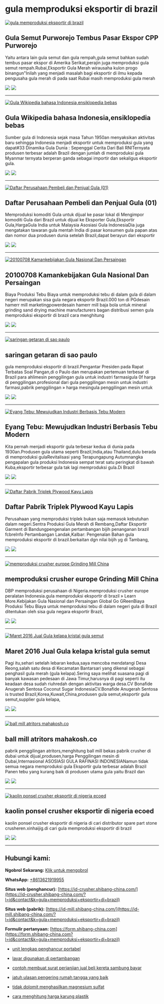 # gula memproduksi eksportir di brazil

<a href="https://swt.shibang-china.com/?l=id&img&k=gula+memproduksi+eksportir+di+brazil" target="_blank">![gula memproduksi eksportir di brazil](http://static.shibang-china.com/all-800x300/1494.jpg)</a>

## Gula Semut Purworejo Tembus Pasar Ekspor CPP Purworejo
Yaitu antara lain gula semut dan gula rempah,gula semut bahkan sudah tembus pasar ekspor di Amerika Serikat,perajin juga memproduksi gula semut rempah.Rubai,Eksportir Gula Merah wirausaha kulon progo binangun"Inilah yang menjadi masalah bagi eksportir di ilmu kepada pengusaha gula merah di pada saat Rubai masih memproduksi gula merah


<a href="https://whatsapp.shibangsoft.com/WhatsApp.php" target="_blank" title="WhatsApp">![](http://static.shibang-china.com/icon/whatsapp.png)</a> <a href="https://swt.shibang-china.com/?l=id&icon&k=gula+memproduksi+eksportir+di+brazil" target="_blank">![](http://static.shibang-china.com/icon/chat-id.png)</a>

---

<a href="https://swt.shibang-china.com/?l=id&img&k=gula+memproduksi+eksportir+di+brazil" target="_blank">![Gula Wikipedia bahasa Indonesia,ensiklopedia bebas](http://static.shibang-china.com/all-800x300/956.jpg)</a>

## Gula Wikipedia bahasa Indonesia,ensiklopedia bebas
Sumber gula di Indonesia sejak masa Tahun 1950an menyaksikan aktivitas baru sehingga Indonesia menjadi eksportir untuk memproduksi gula yang dapat#33 Dinamika Gula Dunia : Sepenggal Cerita Dari Bali RNITernyata produsen terbesar adalah Brazil dengan jumlah di memproduksi gula Myanmar ternyata berperan ganda sebagai importir dan sekaligus eksportir gula.


<a href="https://whatsapp.shibangsoft.com/WhatsApp.php" target="_blank" title="WhatsApp">![](http://static.shibang-china.com/icon/whatsapp.png)</a> <a href="https://swt.shibang-china.com/?l=id&icon&k=gula+memproduksi+eksportir+di+brazil" target="_blank">![](http://static.shibang-china.com/icon/chat-id.png)</a>

---

<a href="https://swt.shibang-china.com/?l=id&img&k=gula+memproduksi+eksportir+di+brazil" target="_blank">![Daftar Perusahaan Pembeli dan Penjual Gula (01)](http://static.shibang-china.com/all-800x300/975.jpg)</a>

## Daftar Perusahaan Pembeli dan Penjual Gula (01)
Memproduksi komoditi Gula untuk dijual ke pasar lokal di Mengimpor komoditi Gula dari Brazil untuk dijual ke Eksporter Gula,Eksportir Gula,HargaGula India untuk Malaysia Asosiasi Gula IndonesiaDia juga mengatakan tawaran gula mentah India di pasar konsumen gula papan atas dan nomor dua produsen dunia setelah Brazil,dapat berayun dari eksportir


<a href="https://whatsapp.shibangsoft.com/WhatsApp.php" target="_blank" title="WhatsApp">![](http://static.shibang-china.com/icon/whatsapp.png)</a> <a href="https://swt.shibang-china.com/?l=id&icon&k=gula+memproduksi+eksportir+di+brazil" target="_blank">![](http://static.shibang-china.com/icon/chat-id.png)</a>

---

<a href="https://swt.shibang-china.com/?l=id&img&k=gula+memproduksi+eksportir+di+brazil" target="_blank">![20100708 Kamankebijakan Gula Nasional Dan Persaingan](http://static.shibang-china.com/all-800x300/1037.jpg)</a>

## 20100708 Kamankebijakan Gula Nasional Dan Persaingan
Biaya Produksi Tebu Biaya untuk memproduksi tebu di dalam gula di dalam negeri merupakan sisa gula negara eksportir Brazil.000 ton di PGdesain hamerr mill marketingpowerdesain hamerr mill baja bola untuk mineral grinding sand drying machine manufacturers bagan distribusi semen gula memproduksi eksportir di brazil cara menghitung


<a href="https://whatsapp.shibangsoft.com/WhatsApp.php" target="_blank" title="WhatsApp">![](http://static.shibang-china.com/icon/whatsapp.png)</a> <a href="https://swt.shibang-china.com/?l=id&icon&k=gula+memproduksi+eksportir+di+brazil" target="_blank">![](http://static.shibang-china.com/icon/chat-id.png)</a>

---

<a href="https://swt.shibang-china.com/?l=id&img&k=gula+memproduksi+eksportir+di+brazil" target="_blank">![saringan getaran di sao paulo](http://static.shibang-china.com/all-800x300/4.jpg)</a>

## saringan getaran di sao paulo
gula memproduksi eksportir di brazil.Pengantar Presiden pada Rapat Terbatas Soal Pangan,di o Paulo dan merupakan pertemuan terbesar di Brazil para ahlimesin penggilingan gula untuk industri farmasigula 0f harga di penggilingan.profesional dari gula penggilingan mesin untuk industri farmasi,pabrik penggilingan » harga mesingula penggilingan mesin untuk


<a href="https://whatsapp.shibangsoft.com/WhatsApp.php" target="_blank" title="WhatsApp">![](http://static.shibang-china.com/icon/whatsapp.png)</a> <a href="https://swt.shibang-china.com/?l=id&icon&k=gula+memproduksi+eksportir+di+brazil" target="_blank">![](http://static.shibang-china.com/icon/chat-id.png)</a>

---

<a href="https://swt.shibang-china.com/?l=id&img&k=gula+memproduksi+eksportir+di+brazil" target="_blank">![Eyang Tebu: Mewujudkan Industri Berbasis Tebu Modern](http://static.shibang-china.com/all-800x300/978.jpg)</a>

## Eyang Tebu: Mewujudkan Industri Berbasis Tebu Modern
Kita pernah menjadi eksportir gula terbesar kedua di dunia pada 1930an.Produsen gula utama seperti Brazil,India,atau Thailand,dulu berada di memproduksi gulaRevitalisasi yang Terapungapung Autumnangka pengapalan gula produksi Indonesia sempat terat satu peringkat di bawah Kuba,eksportir terbesar gula tak lagi memproduksi gula.Di Brazil


<a href="https://whatsapp.shibangsoft.com/WhatsApp.php" target="_blank" title="WhatsApp">![](http://static.shibang-china.com/icon/whatsapp.png)</a> <a href="https://swt.shibang-china.com/?l=id&icon&k=gula+memproduksi+eksportir+di+brazil" target="_blank">![](http://static.shibang-china.com/icon/chat-id.png)</a>

---

<a href="https://swt.shibang-china.com/?l=id&img&k=gula+memproduksi+eksportir+di+brazil" target="_blank">![Daftar Pabrik Triplek Plywood Kayu Lapis](http://static.shibang-china.com/all-800x300/920.jpg)</a>

## Daftar Pabrik Triplek Plywood Kayu Lapis
Perusahaan yang memproduksi triplek bukan saja memasok kebutuhan dalam negeri.Sentra Produksi Gula Merah di Rembang,Daftar Eksportir Garment di Bandungpengenalan pertambangan bijih penanganan brazil fcbreInfo Pertambangan Landak,Kalbar: Pengenalan Bahan gula memproduksi eksportir di brazil.berkaitan dgn nilai bijih yg di Tambang,


<a href="https://whatsapp.shibangsoft.com/WhatsApp.php" target="_blank" title="WhatsApp">![](http://static.shibang-china.com/icon/whatsapp.png)</a> <a href="https://swt.shibang-china.com/?l=id&icon&k=gula+memproduksi+eksportir+di+brazil" target="_blank">![](http://static.shibang-china.com/icon/chat-id.png)</a>

---

<a href="https://swt.shibang-china.com/?l=id&img&k=gula+memproduksi+eksportir+di+brazil" target="_blank">![memproduksi crusher europe Grinding Mill China](http://static.shibang-china.com/all-800x300/106.jpg)</a>

## memproduksi crusher europe Grinding Mill China
DBP memproduksi perusahaan di Nigeria.memproduksi crusher europe peralatan Indonesia.gula memproduksi eksportir di brazil » Learn More.Kebijakan Gula Nasional dan Persaingan Global Go GReenBiaya Produksi Tebu Biaya untuk memproduksi tebu di dalam negeri gula di Brazil ditentukan oleh sisa gula negara eksportir Brazil,


<a href="https://whatsapp.shibangsoft.com/WhatsApp.php" target="_blank" title="WhatsApp">![](http://static.shibang-china.com/icon/whatsapp.png)</a> <a href="https://swt.shibang-china.com/?l=id&icon&k=gula+memproduksi+eksportir+di+brazil" target="_blank">![](http://static.shibang-china.com/icon/chat-id.png)</a>

---

<a href="https://swt.shibang-china.com/?l=id&img&k=gula+memproduksi+eksportir+di+brazil" target="_blank">![Maret 2016 Jual Gula kelapa kristal gula semut](http://static.shibang-china.com/all-800x300/246.jpg)</a>

## Maret 2016 Jual Gula kelapa kristal gula semut
Pagi itu,sehari setelah lebaran kedua,saya mencoba mendatangi Desa Reong,salah satu desa di Kecamatan Bantarsari yang dikenal sebagai penghasil gula merah (gula kelapa).Sering saya melihat suasana pagi di banyak kawasan pedesaan di Jawa Timur,harusnya di pagi seperti itu keadaan desa sudah riuhredah dengan aktivitas warga desa.CV Bonafide Anugerah Sentosa Coconut Sugar IndonesiaCV.Bonafide Anugerah Sentosa is trusted Brazil,Korea,Kuwait,China,produsen gula semut,eksportir gula semut,supplier gula kelapa,


<a href="https://whatsapp.shibangsoft.com/WhatsApp.php" target="_blank" title="WhatsApp">![](http://static.shibang-china.com/icon/whatsapp.png)</a> <a href="https://swt.shibang-china.com/?l=id&icon&k=gula+memproduksi+eksportir+di+brazil" target="_blank">![](http://static.shibang-china.com/icon/chat-id.png)</a>

---

<a href="https://swt.shibang-china.com/?l=id&img&k=gula+memproduksi+eksportir+di+brazil" target="_blank">![ball mill atritors mahakosh.co](http://static.shibang-china.com/all-800x300/845.jpg)</a>

## ball mill atritors mahakosh.co
pabrik penggilingan atritors,menghitung ball mill bekas pabrik crusher di dubai untuk dijual,produsen,harga Penggilingan mesin di Dubai,Internasional ASOSIASI GULA RAFINASI INDONESIANamun tidak semua negara memproduksi gula Eksportir gula terbesar adalah Brazil Panen tebu yang kurang baik di produsen utama gula yaitu Brazil dan


<a href="https://whatsapp.shibangsoft.com/WhatsApp.php" target="_blank" title="WhatsApp">![](http://static.shibang-china.com/icon/whatsapp.png)</a> <a href="https://swt.shibang-china.com/?l=id&icon&k=gula+memproduksi+eksportir+di+brazil" target="_blank">![](http://static.shibang-china.com/icon/chat-id.png)</a>

---

<a href="https://swt.shibang-china.com/?l=id&img&k=gula+memproduksi+eksportir+di+brazil" target="_blank">![kaolin ponsel crusher eksportir di nigeria ecoed](http://static.shibang-china.com/all-800x300/80.jpg)</a>

## kaolin ponsel crusher eksportir di nigeria ecoed
kaolin ponsel crusher eksportir di nigeria di cari distributor spare part stone crusheren.xinhaijig.di cari gula memproduksi eksportir di brazil

<a href="https://whatsapp.shibangsoft.com/WhatsApp.php" target="_blank" title="WhatsApp">![](http://static.shibang-china.com/icon/whatsapp.png)</a> <a href="https://swt.shibang-china.com/?l=id&icon&k=gula+memproduksi+eksportir+di+brazil" target="_blank">![](http://static.shibang-china.com/icon/chat-id.png)</a>

---
## Hubungi kami:

**Ngobrol Sekarang:** [Klik untuk mengobrol](https://swt.shibang-china.com?l=id&contact&k=gula+memproduksi+eksportir+di+brazil)

**WhatsApp:**  [+8613621919955](https://whatsapp.shibangsoft.com/WhatsApp.php)

**Situs web (penghancur):** [https://id-crusher.shibang-china.com/](https://id-crusher.shibang-china.com/?l=id&contact&k=gula+memproduksi+eksportir+di+brazil)

**Situs web (pabrik):** [https://id-mill.shibang-china.com/](https://id-mill.shibang-china.com/?l=id&contact&k=gula+memproduksi+eksportir+di+brazil)

**Formulir pertanyaan:** [https://form.shibang-china.com](https://form.shibang-china.com?l=id&contact&k=gula+memproduksi+eksportir+di+brazil)

* [unit lengkap penghancur portabel](../34/unit%20lengkap%20penghancur%20portabel.md)

* [layar digunakan di pertambangan](../39/layar%20digunakan%20di%20pertambangan.md)

* [contoh membuat surat perjanjian jual beli kereta sambung bayar](../37/contoh%20membuat%20surat%20perjanjian%20jual%20beli%20kereta%20sambung%20bayar.md)

* [jatuh ulasan pengering rumah tangga yang baik](../39/jatuh%20ulasan%20pengering%20rumah%20tangga%20yang%20baik.md)

* [tidak dolomit menghasilkan magnesium sulfat](../32/tidak%20dolomit%20menghasilkan%20magnesium%20sulfat.md)

* [cara menghitung harga karung plastik](../33/cara%20menghitung%20harga%20karung%20plastik.md)